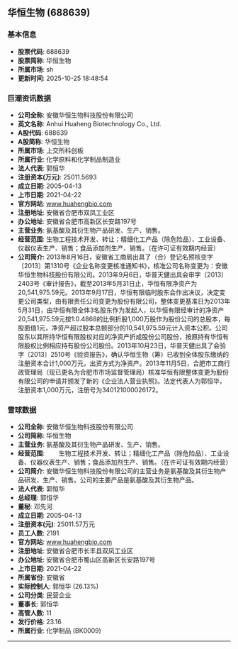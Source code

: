 ## 华恒生物 (688639)

### 基本信息

- **股票代码**: 688639
- **股票简称**: 华恒生物
- **所属市场**: sh
- **更新时间**: 2025-10-25 18:48:54

### 巨潮资讯数据

- **公司全称**: 安徽华恒生物科技股份有限公司
- **英文名称**: Anhui Huaheng Biotechnology Co., Ltd.
- **A股代码**: 688639
- **A股简称**: 华恒生物
- **所属市场**: 上交所科创板
- **所属行业**: 化学原料和化学制品制造业
- **法人代表**: 郭恒华
- **注册资本(万元)**: 25011.5693
- **成立日期**: 2005-04-13
- **上市日期**: 2021-04-22
- **官方网站**: www.huahengbio.com
- **注册地址**: 安徽省合肥市双凤工业区
- **办公地址**: 安徽省合肥市高新区长安路197号
- **主营业务**: 氨基酸及其衍生物产品研发、生产、销售。
- **经营范围**: 生物工程技术开发、转让；精细化工产品（除危险品）、工业设备、仪器仪表生产、销售；食品添加剂生产、销售。（在许可证有效期内经营）
- **公司简介**: 2013年8月16日，安徽省工商局出具了（合）登记名预核变字〔2013〕第1310号《企业名称变更核准通知书》，核准公司名称变更为：安徽华恒生物科技股份有限公司。2013年9月6日，华普天健出具会审字〔2013〕2403号《审计报告》，截至2013年5月31日止，华恒有限净资产为20,541,975.59元。2013年9月17日，华恒有限临时股东会作出决议，决定变更公司类型，由有限责任公司变更为股份有限公司，整体变更基准日为2013年5月31日，由华恒有限全体3名股东作为发起人，以华恒有限经审计的净资产20,541,975.59元按1:0.4868的比例折股1,000万股作为股份公司的总股本，每股面值1元，净资产超过股本总额部分的10,541,975.59元计入资本公积。公司股东以其所持华恒有限股权对应的净资产折成股份公司股份，按原持有华恒有限股权比例相应持有股份公司股份。2013年10月23日，华普天健出具了会验字〔2013〕2510号《验资报告》，确认华恒生物（筹）已收到全体股东缴纳的注册资本合计1,000万元，出资方式为净资产。2013年11月5日，合肥市工商行政管理局（现已更名为合肥市市场监督管理局）核准华恒有限整体变更为股份有限公司的申请并颁发了新的《企业法人营业执照》。法定代表人为郭恒华，注册资本1,000万元，注册号为340121000026172。

### 雪球数据

- **公司全称**: 安徽华恒生物科技股份有限公司
- **公司简称**: 华恒生物
- **主营业务**: 氨基酸及其衍生物产品研发、生产、销售。
- **经营范围**: 　　生物工程技术开发、转让；精细化工产品（除危险品）、工业设备、仪器仪表生产、销售；食品添加剂生产、销售。（在许可证有效期内经营）
- **公司简介**: 安徽华恒生物科技股份有限公司的主营业务是氨基酸及其衍生物产品研发、生产、销售。公司的主要产品是氨基酸及其衍生物产品。
- **法人代表**: 郭恒华
- **总经理**: 郭恒华
- **董秘**: 邓先河
- **成立日期**: 2005-04-13
- **注册资本(元)**: 25011.57万元
- **员工人数**: 2191
- **官方网站**: www.huahengbio.com
- **注册地址**: 安徽省合肥市长丰县双凤工业区
- **办公地址**: 安徽省合肥市蜀山区高新区长安路197号
- **上市日期**: 2021-04-22
- **所属省份**: 安徽省
- **实际控制人**: 郭恒华 (26.13%)
- **公司分类**: 民营企业
- **董事长**: 郭恒华
- **高管人数**: 11
- **发行价格**: 23.16
- **所属行业**: 化学制品 (BK0009)

---